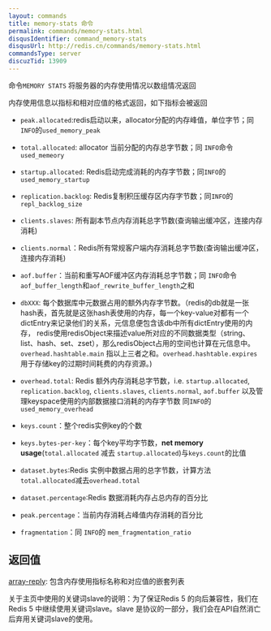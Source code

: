 ```yaml
---
layout: commands
title: memory-stats 命令
permalink: commands/memory-stats.html
disqusIdentifier: command_memory-stats
disqusUrl: http://redis.cn/commands/memory-stats.html
commandsType: server
discuzTid: 13909
---
```


命令`MEMORY STATS` 将服务器的内存使用情况以数组情况返回

内存使用信息以指标和相对应值的格式返回，如下指标会被返回

*   `peak.allocated`:redis启动以来，allocator分配的内存峰值，单位字节；同`INFO`的`used_memory_peak`

*	`total.allocated`: allocator 当前分配的内存总字节数；同 `INFO`命令`used_memeory`

*	`startup.allocated`: Redis启动完成消耗的内存字节数；同`INFO`的`used_memory_startup`	 

*	`replication.backlog`: Redis复制积压缓存区内存字节数；同`INFO`的`repl_backlog_size`	 

*	`clients.slaves`: 所有副本节点内存消耗总字节数(查询输出缓冲区，连接内存消耗) 

*	`clients.normal`：Redis所有常规客户端内存消耗总字节数(查询输出缓冲区，连接内存消耗)

*	`aof.buffer`：当前和重写AOF缓冲区内存消耗总字节数；同 `INFO`命令`aof_buffer_length`和`aof_rewrite_buffer_length`之和	 

*	`dbXXX`: 每个数据库中元数据占用的额外内存字节数。（redis的db就是一张hash表，首先就是这张hash表使用的内存，每一个key-value对都有一个dictEntry来记录他们的关系，元信息便包含该db中所有dictEntry使用的内存，
	 redis使用redisObject来描述value所对应的不同数据类型（string、list、hash、set、zset），那么redisObject占用的空间也计算在元信息中。`overhead.hashtable.main`
	 指以上三者之和。`overhead.hashtable.expires` 用于存储key的过期时间耗费的内存资源。)

*	`overhead.total`: Redis 额外内存消耗总字节数，i.e. `startup.allocated`,
     `replication.backlog`, `clients.slaves`, `clients.normal`, `aof.buffer` 以及管理keyspace使用的内部数据接口消耗的内存字节数
	 同`INFO`的`used_memory_overhead`	 

*	`keys.count`：整个redis实例key的个数

*	`keys.bytes-per-key`：每个key平均字节数，**net memory usage**(`total.allocated`
     减去 `startup.allocated`)与`keys.count`的比值

	 
*	`dataset.bytes`:Redis 实例中数据占用的总字节数，计算方法`total.allocated`减去`overhead.total`	 

*	`dataset.percentage`:Redis 数据消耗内存占总内存的百分比

*	`peak.percentage`：当前内存消耗占峰值内存消耗的百分比

*	`fragmentation`：同 `INFO`的 `mem_fragmentation_ratio`
## 返回值

[array-reply](/topics/protocol.html#array-reply): 包含内存使用指标名称和对应值的嵌套列表


关于主页中使用的关键词slave的说明：为了保证Redis 5 的向后兼容性，我们在Redis 5 中继续使用关键词slave。slave 是协议的一部分，我们会在API自然消亡后弃用关键词slave的使用。

